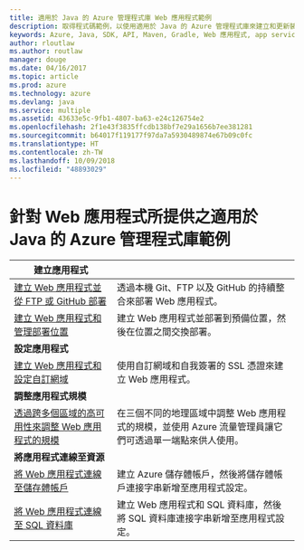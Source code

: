```yaml
---
title: 適用於 Java 的 Azure 管理程式庫 Web 應用程式範例
description: 取得程式碼範例，以使用適用於 Java 的 Azure 管理程式庫來建立和更新裝載於 App Service 中的 Azure Web 應用程式
keywords: Azure, Java, SDK, API, Maven, Gradle, Web 應用程式, app service
author: rloutlaw
ms.author: routlaw
manager: douge
ms.date: 04/16/2017
ms.topic: article
ms.prod: azure
ms.technology: azure
ms.devlang: java
ms.service: multiple
ms.assetid: 43633e5c-9fb1-4807-ba63-e24c126754e2
ms.openlocfilehash: 2f1e43f3835ffcdb138bf7e29a1656b7ee381281
ms.sourcegitcommit: b64017f119177f97da7a5930489874e67b09c0fc
ms.translationtype: HT
ms.contentlocale: zh-TW
ms.lasthandoff: 10/09/2018
ms.locfileid: "48893029"
---
```

# <a name="azure-management-libraries-for-java-samples-for-web-apps"></a>針對 Web 應用程式所提供之適用於 Java 的 Azure 管理程式庫範例

| **建立應用程式** ||
|---|---|
| [建立 Web 應用程式並從 FTP 或 GitHub 部署][1] | 透過本機 Git、FTP 以及 GitHub 的持續整合來部署 Web 應用程式。 |
| [建立 Web 應用程式和管理部署位置][2] | 建立 Web 應用程式並部署到預備位置，然後在位置之間交換部署。 |
| **設定應用程式** ||
| [建立 Web 應用程式和設定自訂網域][3] | 使用自訂網域和自我簽署的 SSL 憑證來建立 Web 應用程式。 |
| **調整應用程式規模** ||
| [透過跨多個區域的高可用性來調整 Web 應用程式的規模][4] | 在三個不同的地理區域中調整 Web 應用程式的規模，並使用 Azure 流量管理員讓它們可透過單一端點來供人使用。 | 
| **將應用程式連線至資源** ||
| [將 Web 應用程式連線至儲存體帳戶][5] | 建立 Azure 儲存體帳戶，然後將儲存體帳戶連接字串新增至應用程式設定。 |
| [將 Web 應用程式連線至 SQL 資料庫][6] | 建立 Web 應用程式和 SQL 資料庫，然後將 SQL 資料庫連接字串新增至應用程式設定。 |

[1]: java-sdk-configure-webapp-sources.md
[2]: https://azure.microsoft.com/resources/samples/app-service-java-manage-staging-and-production-slots-for-web-apps/
[3]: https://azure.microsoft.com/resources/samples/app-service-java-manage-web-apps-with-custom-domains/
[4]: https://azure.microsoft.com/resources/samples/app-service-java-scale-web-apps-on-linux/
[5]: https://azure.microsoft.com/resources/samples/app-service-java-manage-storage-connections-for-web-apps/
[6]: https://azure.microsoft.com/resources/samples/app-service-java-manage-data-connections-for-web-apps/